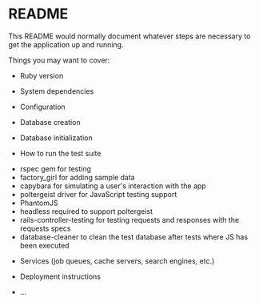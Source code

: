 # README

This README would normally document whatever steps are necessary to get the
application up and running.

Things you may want to cover:

* Ruby version

* System dependencies

* Configuration

* Database creation

* Database initialization

* How to run the test suite
- rspec gem for testing
- factory_girl for adding sample data
- capybara for simulating a user's interaction with the app
- poltergeist driver for JavaScript testing support
- PhantomJS
- headless required to support poltergeist
- rails-controller-testing for testing requests and responses with the requests specs
- database-cleaner to clean the test database after tests where JS has been executed

* Services (job queues, cache servers, search engines, etc.)

* Deployment instructions

* ...
